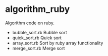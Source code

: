 algorithm_ruby
==============

Algorithm code on ruby.

* bubble_sort.rb  Bubble sort  
* quick_sort.rb   Quick sort  
* array_sort.rb   Sort by ruby array functionality  
* merge_sort.rb   Merge sort  
